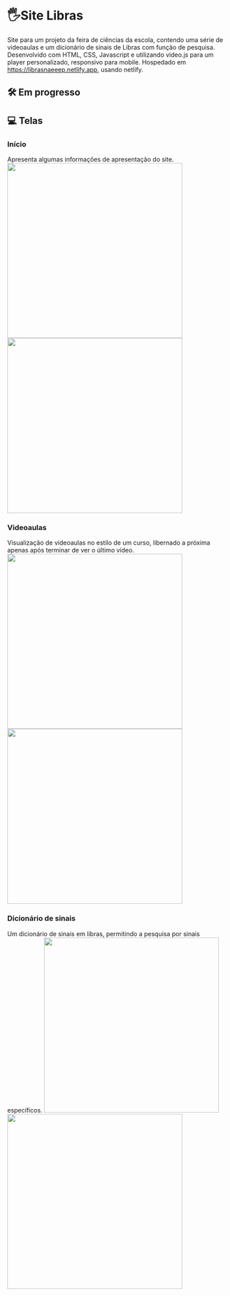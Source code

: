 # 🖐️Site Libras
Site para um projeto da feira de ciências da escola, contendo uma série de videoaulas e um dicionário de sinais de Libras com função de pesquisa.
Desenvolvido com HTML, CSS, Javascript e utilizando video.js para um player personalizado, responsivo para mobile.
Hospedado em https://librasnaeeep.netlify.app, usando netlify.

## 🛠️ Em progresso

## 💻 Telas
### Início
Apresenta algumas informações de apresentação do site.
<img src="https://github.com/Maruquitus/SiteLibras/assets/58173530/588eef16-132e-45b2-ae36-86daa3da0d61" height=400></img>
<img src="https://github.com/Maruquitus/SiteLibras/assets/58173530/8cf4fc59-b236-4e20-852e-8d08374b8fa6" height=400></img>

### Videoaulas
Visualização de videoaulas no estilo de um curso, libernado a próxima apenas após terminar de ver o último vídeo.
<img src="https://github.com/Maruquitus/SiteLibras/assets/58173530/2f035527-ce24-4969-8a96-6043481cd273" height=400></img>
<img src="https://github.com/Maruquitus/SiteLibras/assets/58173530/09cd7da1-9a9e-4d10-adea-0b23e406b266" height=400></img>

### Dicionário de sinais
Um dicionário de sinais em libras, permitindo a pesquisa por sinais específicos.
<img src="https://github.com/Maruquitus/SiteLibras/assets/58173530/781471f4-3b79-421d-a73f-2722cf2a1555" height=400></img>
<img src="https://github.com/Maruquitus/SiteLibras/assets/58173530/a51bbf1f-1266-4fe8-b731-c3f7a8377717" height=400></img>


